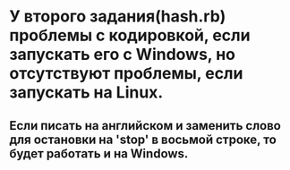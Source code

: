 # У второго задания(hash.rb) проблемы с кодировкой, если запускать его с Windows, но отсутствуют проблемы, если запускать на Linux.
## Если писать на английском и заменить слово для остановки на 'stop' в восьмой строке, то будет работать и на Windows.
